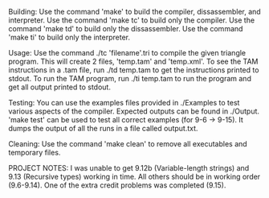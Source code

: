 Building:
Use the command 'make' to build the compiler, dissassembler, and interpreter.
Use the command 'make tc' to build only the compiler.
Use the command 'make td' to build only the dissassembler.
Use the command 'make ti' to build only the interpreter.

Usage:
Use the command ./tc 'filename'.tri to compile the given triangle program. This will create 2 files, 'temp.tam' and 'temp.xml'.
To see the TAM instructions in a .tam file, run ./td temp.tam to get the instructions printed to stdout.
To run the TAM program, run ./ti temp.tam to run the program and get all output printed to stdout.

Testing:
You can use the examples files provided in ./Examples to test various aspects of the compiler.
Expected outputs can be found in ./Output.
'make test' can be used to test all correct examples (for 9-6 -> 9-15). It dumps the output of all the runs in a file called output.txt.

Cleaning:
Use the command 'make clean' to remove all executables and temporary files.


PROJECT NOTES:
I was unable to get 9.12b (Variable-length strings) and 9.13 (Recursive types) working in time.
All others should be in working order (9.6-9.14).
One of the extra credit problems was completed (9.15).
